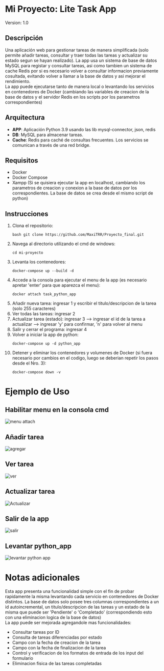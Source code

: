 # Mi Proyecto: Lite Task App

Version: 1.0

## Descripción
Una aplicación web para gestionar tareas de manera simplificada (solo permite añadir tareas, consultar y traer todas las tareas y actualizar su estado segun se hayan realizado). La app usa un sistema de base de datos MySQL para registar y consultar tareas, asi como tambien un sistema de cache Redis por si es necesario volver a consultar informacion previamente cosultada, evitando volver a llamar a la base de datos y asi mejorar el rendimiento.
<br>
La app puede ejecutarse tanto de manera local o levantando los servicios en contenedores de Docker (cambiando las variables de creacion de la base de datos y el servidor Redis en los scripts por los parametros correspondientes)

## Arquitectura
- **APP**: Aplicación Python 3.9 usando las lib mysql-connector, json, redis
- **DB**: MySQL para almacenar tareas.
- **Cache**: Redis para caché de consultas frecuentes.
Los servicios se comunican a través de una red bridge.

## Requisitos
- Docker
- Docker Compose
- Xampp (Si se quisiera ejecutar la app en localhost, cambiando los parametros de creacion y conexion a la base de datos por los correspondientes. La base de datos se crea desde el mismo script de python)

## Instrucciones
1. Clona el repositorio:
   ```
   bash git clone https://github.com/MaxiTRR/Proyecto_final.git
   ```
2. Navega al directorio utilizando el cmd de windows: 
   ``` 
   cd mi-proyecto
   ```
3. Levanta los contenedores: 
   ```
   docker-compose up --build -d
   ```
4. Accede a la consola para ejecutar el menu de la app (es necesario apretar 'enter' para que aparezca el menu): 
   ```
   docker attach task_python_app
   ```
5. Añadir nueva tarea: ingresar 1 y escribir el titulo/descripcion de la tarea (solo 255 caracteres)
6. Ver todas las tareas: ingresar 2
7. Actualizar tarea (estado): ingresar 3 --> ingresar el id de la tarea a actualizar --> ingresar 'y' para confirmar, 'n' para volver al menu
8. Salir y cerrar el programa: ingresar 4
9. Volver a iniciar la app de python:
    ```
    docker-compose up -d python_app
    ```
10. Detener y eliminar los contenedores y volumenes de Docker (si fuera necesario por cambios en el codigo, luego se deberian repetir los pasos desde el Nro. 3):
    ```
    docker-compose down -v
    ```


# Ejemplo de Uso
## Habilitar menu en la consola cmd
![menu attach](https://github.com/user-attachments/assets/80ebeba2-5d5a-4f08-87bf-c133f7dae283)

## Añadir tarea
![agregar](https://github.com/user-attachments/assets/aba662dc-df2d-49c4-9ef8-8f3bc1e85711)

## Ver tarea
![ver](https://github.com/user-attachments/assets/b7339a98-80a4-429b-9468-582df4f5f03d)

## Actualizar tarea
![Actualizar](https://github.com/user-attachments/assets/8cae2276-1212-4c9f-838e-a6be6551a68f)

## Salir de la app
![salir](https://github.com/user-attachments/assets/b21b8854-4cf8-45c1-a1ee-153ed6b63f33)

## Levantar python_app
![levantar python app](https://github.com/user-attachments/assets/b45a9e80-f04f-4f1b-99ed-f905dbfbb305)

# Notas adicionales
Esta app presenta una funcionalidad simple con el fin de probar rapidamente la misma levantando cada servicio en contenedores de Docker distintos. La base de datos solo posee tres columnas correspondientes a un id autoincremental, un titulo/descripcion de las tareas y un estado de la misma que puede ser 'Pendiente' o 'Completado' (correspondiendo esto con una eliminacion logica de la base de datos)
<br>
La app puede ser mejorada agregandole mas funcionalidades:
<ul>
   <li>Consultar tareas por ID</li>
   <li>Consulta de tareas diferenciadas por estado</li>
   <li>Campo con la fecha de creacion de la tarea</li>
   <li>Campo con la fecha de finalizacion de la tarea</li>
   <li>Control y verificacion de los formatos de entrada de los input del formulario</li>
   <li>Eliminacion fisica de las tareas completadas</li>
</ul>





